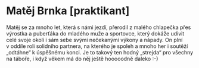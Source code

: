 
# Matěj Brnka [praktikant]

Matěj se za mnoho let, která s námi jezdí, přerodil z malého chlapečka přes výrostka a puberťáka do mladého muže a sportovce, který dokáže udivit celé svoje okolí i sám sebe svými nečekanými výkony a nápady. On plní v oddíle roli solidního partnera, na kterého je spoleh a mnoho her i soutěží „odtáhne“ k úspěšnému konci. Je to takový ten hodný „strejda“ pro všechny na táboře, i když věkem má do něj ještě hooooodně daleko :-)
